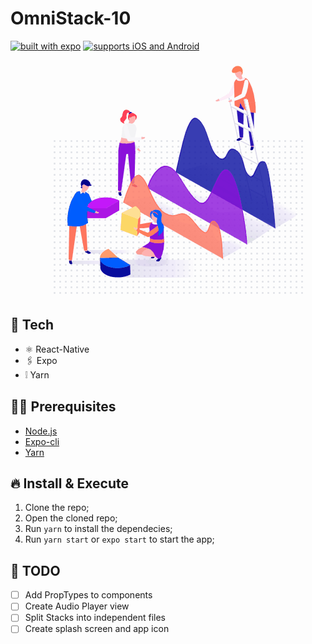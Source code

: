 # OmniStack-10

[![built with expo](https://img.shields.io/badge/MADE%20WITH%20EXPO-000.svg?style=for-the-badge&logo=expo&labelColor=4630eb&logoWidth=20)](https://github.com/expo/expo) [![supports iOS and Android](https://img.shields.io/badge/Platforms-Native-4630EB.svg?style=for-the-badge&logo=EXPO&labelColor=000&logoColor=fff)](https://github.com/expo/expo)

<p align="center">
  <img src="screenshots/screen.gif?raw=true" />
</p>

## 🚀 Tech

- ⚛️ React-Native
- 🖇 Expo
- ❕ Yarn

## ✋🏻 Prerequisites

- [Node.js](https://nodejs.org/)
- [Expo-cli](https://expo.io/tools#cli)
- [Yarn](https://yarnpkg.com/)

## 🔥 Install & Execute

1. Clone the repo;
2. Open the cloned repo;
3. Run `yarn` to install the dependecies;
4. Run `yarn start` or `expo start` to start the app;

## 🔖 TODO

- [ ] Add PropTypes to components
- [ ] Create Audio Player view
- [ ] Split Stacks into independent files
- [ ] Create splash screen and app icon
